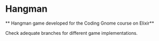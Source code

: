 # Hangman

** Hangman game developed for the Coding Gnome course on Elixir**

Check adequate branches for different game implementations. 
